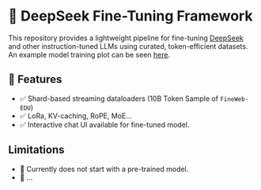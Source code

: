 # 🧠 DeepSeek Fine-Tuning Framework

This repository provides a lightweight pipeline for fine-tuning [DeepSeek](https://huggingface.co/deepseek-ai) and other instruction-tuned LLMs using curated, token-efficient datasets. An example model training plot can be seen [here](https://wandb.ai/asantucci-stanford-university/deepseek%20training/reports/Example-loss-curve--VmlldzoxMjI2OTk0OQ).

## 🚀 Features

- ✅ Shard-based streaming dataloaders (10B Token Sample of `FineWeb-EDU`)
- ✅ LoRa, KV-caching, RoPE, MoE...
- ✅ Interactive chat UI available for fine-tuned model.

## Limitations
- 🚫 Currently does not start with a pre-trained model.
- 🚫 ...